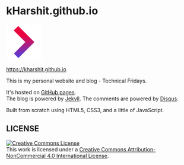 # kHarshit.github.io

![logo](/img/favicon_files/favicon-96x96.png)

<https://kharshit.github.io>

This is my personal website and blog - Technical Fridays.

It's hosted on [GitHub pages](https://pages.github.com/).   
The blog is powered by [Jekyll](http://jekyllrb.com).
The comments are powered by [Disqus](https://disqus.com/).

Built from scratch using HTML5, CSS3, and a little of JavaScript.

## LICENSE
<a rel="license" href="http://creativecommons.org/licenses/by-nc/4.0/"><img alt="Creative Commons License" style="border-width:0" src="https://i.creativecommons.org/l/by-nc/4.0/88x31.png" /></a><br />This work is licensed under a <a rel="license" href="http://creativecommons.org/licenses/by-nc/4.0/">Creative Commons Attribution-NonCommercial 4.0 International License</a>.                     


